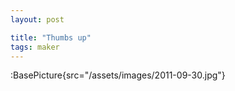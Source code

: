 ```yaml
---
layout: post

title: "Thumbs up"
tags: maker
---
```


:BasePicture{src="/assets/images/2011-09-30.jpg"}

<!--more-->
